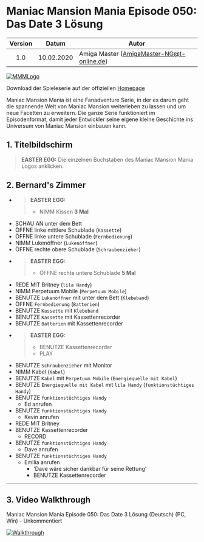 # Maniac Mansion Mania Episode 050: Das Date 3 Lösung

| Version | Datum      | Autor                                     |
|:-------:|------------|-------------------------------------------|
|   1.0   | 10.02.2020 | Amiga Master (AmigaMaster-NG@t-online.de) |

[![MMMLogo](https://www.maniac-mansion-mania.com/banner/banner.png)](https://www.maniac-mansion-mania.com)

Download der Spieleserie auf der offiziellen [Homepage](https://www.maniac-mansion-mania.com)

Maniac Mansion Mania ist eine Fanadventure Serie, in der es darum geht die spannende Welt von Maniac Mansion weiterleben zu lassen und um neue Facetten zu erweitern. Die ganze Serie funktioniert im Episodenformat, damit jeder Entwickler seine eigene kleine Geschichte ins Universum von Maniac Mansion einbauen kann.

## 1. Titelbildschirm

>**EASTER EGG:**
>Die einzelnen Buchstaben des Maniac Mansion Mania Logos anklicken.

## 2. Bernard's Zimmer

- >**EASTER EGG:**
  >- NIMM Kissen **3 Mal**
- SCHAU AN unter dem Bett
- ÖFFNE linke mittlere Schublade (`Kassette`)
- ÖFFNE linke untere Schublade (`Fernbedienung`)
- NIMM Lukenöffner (`Lukenöffner`)
- ÖFFNE rechte obere Schublade (`Schraubenzieher`)
- >**EASTER EGG:**
  >- ÖFFNE rechte untere Schublade **5 Mal**
- REDE MIT Britney (`lila Handy`)
- NIMM Perpetuum Mobile (`Perpetuum Mobile`)
- BENUTZE `Lukenöffner` mit unter dem Bett (`Klebeband`)
- ÖFFNE `Fernbedienung` (`Batterien`)
- BENUTZE `Kassette` mit `Klebeband`
- BENUTZE `Kassette` mit Kassettenrecorder
- BENUTZE `Batterien` mit Kassettenrecorder
- >**EASTER EGG:**
  >- BENUTZE Kassettenrecorder
  >- PLAY
- BENUTZE `Schraubenzieher` mit Monitor
- NIMM Kabel (`Kabel`)
- BENUTZE `Kabel` mit `Perpetuum Mobile` (`Energiequelle mit Kabel`)
- BENUTZE `Energiequelle mit Kabel` mit `lila Handy` (`funktionstüchtiges Handy`)
- BENUTZE `funktionstüchtiges Handy`
  - Ed anrufen
- BENUTZE `funktionstüchtiges Handy`
  - Kevin anrufen
- REDE MIT Britney
- BENUTZE Kassettenrecorder
  - RECORD
- BENUTZE `funktionstüchtiges Handy`
  - Dave anrufen
- BENUTZE `funktionstüchtiges Handy`
  - Emilia anrufen
    - 'Dave wäre sicher dankbar für seine Rettung'
    - BENUTZE Kassettenrecorder

--------------------------------------------------------------------------------

## 3. Video Walkthrough

Maniac Mansion Mania Episode 050: Das Date 3 Lösung (Deutsch) (PC, Win) - Unkommentiert

[![Walkthrough](https://img.youtube.com/vi/Pp5DsZqyZ3Q/0.jpg)](https://www.youtube.com/watch?v=Pp5DsZqyZ3Q)
